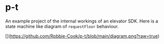 # p-t

An example project of the internal workings of an elevator SDK.
Here is a state machine like diagram of `requestFloor` behaviour.

[[](diagram.png)](https://github.com/Robbie-Cook/p-t/blob/main/diagram.png?raw=true)
